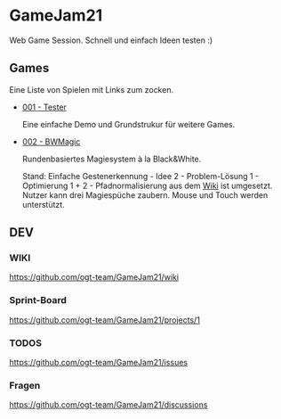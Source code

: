 # GameJam21

Web Game Session. Schnell und einfach Ideen testen :)

## Games

Eine Liste von Spielen mit Links zum zocken.

- [001 - Tester](https://ogt-team.github.io/GameJam21/001_Tester/)

   Eine einfache Demo und Grundstrukur für weitere Games.

- [002 - BWMagic](https://ogt-team.github.io/GameJam21/002_BWMagic/)

    Rundenbasiertes Magiesystem à la Black&White.
    
    Stand: Einfache Gestenerkennung 
       - Idee 2
       - Problem-Lösung 1 
       - Optimierung 1 + 2 
       - Pfadnormalisierung
    aus dem [Wiki](https://github.com/ogt-team/GameJam21/wiki/002-BWMagic---Gestenerkennung) ist umgesetzt. Nutzer kann drei Magiespüche zaubern. Mouse und Touch werden unterstützt. 

## DEV

### WIKI 

https://github.com/ogt-team/GameJam21/wiki

### Sprint-Board

https://github.com/ogt-team/GameJam21/projects/1

### TODOS

https://github.com/ogt-team/GameJam21/issues

### Fragen

https://github.com/ogt-team/GameJam21/discussions
